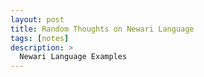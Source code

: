 ```yaml
---
layout: post
title: Random Thoughts on Newari Language
tags: [notes]
description: >
  Newari Language Examples
---
```

